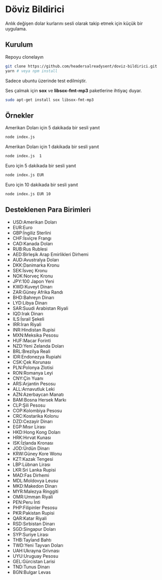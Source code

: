 
# Döviz Bildirici

Anlık değişen dolar kurlarını sesli olarak takip etmek için küçük bir uygulama.

## Kurulum

Repoyu clonelayın

```bash
git clone https://github.com/headersalreadysent/doviz-bildirici.git
yarn # veya npm install 
```


Sadece ubuntu üzerinde test edilmiştir.

Ses çalmak için **sox** ve **libsox-fmt-mp3** paketlerine ihtiyaç duyar.

```bash
sudo apt-get install sox libsox-fmt-mp3   
```

## Örnekler

Amerikan Doları için 5 dakikada bir sesli yanıt
```bash
node index.js   
```

Amerikan Doları için 1 dakikada bir sesli yanıt
```bash
node index.js  1 
```

Euro için 5 dakikada bir sesli yanıt
```bash
node index.js EUR 
```

Euro için 10 dakikada bir sesli yanıt
```bash
node index.js EUR 10
```

## Desteklenen Para Birimleri
- USD:Amerikan Doları
- EUR:Euro
- GBP:İngiliz Sterlini
- CHF:İsviçre Frangı
- CAD:Kanada Doları
- RUB:Rus Rublesi
- AED:Birleşik Arap Emirlikleri Dirhemi
- AUD:Avustralya Doları
- DKK:Danimarka Kronu
- SEK:İsveç Kronu
- NOK:Norveç Kronu
- JPY:100 Japon Yeni
- KWD:Kuveyt Dinarı
- ZAR:Güney Afrika Randı
- BHD:Bahreyn Dinarı
- LYD:Libya Dinarı
- SAR:Suudi Arabistan Riyali
- IQD:Irak Dinarı
- ILS:İsrail Şekeli
- IRR:İran Riyali
- INR:Hindistan Rupisi
- MXN:Meksika Pesosu
- HUF:Macar Forinti
- NZD:Yeni Zelanda Doları
- BRL:Brezilya Reali
- IDR:Endonezya Rupiahi
- CSK:Çek Korunası
- PLN:Polonya Zlotisi
- RON:Romanya Leyi
- CNY:Çin Yuanı
- ARS:Arjantin Pesosu
- ALL:Arnavutluk Leki
- AZN:Azerbaycan Manatı
- BAM:Bosna Hersek Markı
- CLP:Şili Pesosu
- COP:Kolombiya Pesosu
- CRC:Kostarika Kolonu
- DZD:Cezayir Dinarı
- EGP:Mısır Lirası
- HKD:Hong Kong Doları
- HRK:Hırvat Kunası
- ISK:İzlanda Kronası
- JOD:Ürdün Dinarı
- KRW:Güney Kore Wonu
- KZT:Kazak Tengesi
- LBP:Lübnan Lirası
- LKR:Sri Lanka Rupisi
- MAD:Fas Dirhemi
- MDL:Moldovya Leusu
- MKD:Makedon Dinarı
- MYR:Malezya Ringgiti
- OMR:Umman Riyali
- PEN:Peru İnti
- PHP:Filipinler Pesosu
- PKR:Pakistan Rupisi
- QAR:Katar Riyali
- RSD:Sırbistan Dinarı
- SGD:Singapur Doları
- SYP:Suriye Lirası
- THB:Tayland Bahtı
- TWD:Yeni Tayvan Doları
- UAH:Ukrayna Grivnası
- UYU:Uruguay Pesosu
- GEL:Gürcistan Larisi
- TND:Tunus Dinarı
- BGN:Bulgar Levas